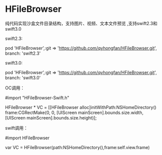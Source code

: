 # HFileBrowser
纯代码实现沙盒文件目录结构，支持图片、视频、文本文件预览 ,支持swift2.3和swift3.0

swift2.3:   

pod 'HFileBrowser’,:git => 'https://github.com/qyhongfan/HFileBrowser.git', branch: 'swift2.3'

swift3.0:  

pod 'HFileBrowser’,:git => 'https://github.com/qyhongfan/HFileBrowser.git', branch: 'swift3.0'

OC调用：

#import "HFileBrowser-Swift.h"

HFileBrowser * VC = [[HFileBrowser alloc]initWithPath:NSHomeDirectory() frame:CGRectMake(0, 0, [UIScreen mainScreen].bounds.size.width, [UIScreen mainScreen].bounds.size.height)]; 

swift调用： 

#import HFileBrowser 

var VC = HFileBrowser(path:NSHomeDirectory(),frame:self.view.frame)
